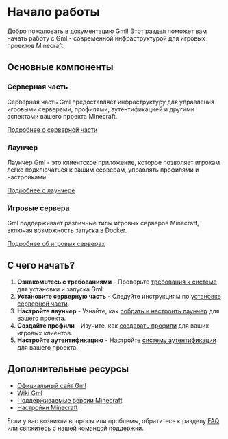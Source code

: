 # Начало работы

Добро пожаловать в документацию Gml! Этот раздел поможет вам начать работу с Gml - современной инфраструктурой для
игровых проектов Minecraft.

## Основные компоненты

### Серверная часть

Серверная часть Gml предоставляет инфраструктуру для управления игровыми серверами, профилями, аутентификацией и другими
аспектами вашего проекта Minecraft.

[Подробнее о серверной части](Gml-Backend.topic)

### Лаунчер

Лаунчер Gml - это клиентское приложение, которое позволяет игрокам легко подключаться к вашим серверам, управлять
профилями и настройками.

[Подробнее о лаунчере](Gml-Launcher.md)

### Игровые сервера

Gml поддерживает различные типы игровых серверов Minecraft, включая возможность запуска в Docker.

[Подробнее об игровых серверах](servers.topic)

## С чего начать?

1. **Ознакомьтесь с требованиями** - Проверьте [требования к системе](requirements.md) для установки и запуска Gml.
2. **Установите серверную часть** - Следуйте инструкциям по [установке серверной части](server-install-home.topic).
3. **Настройте лаунчер** - Узнайте, как [собрать и настроить лаунчер](installation-launcher.md) для вашего проекта.
4. **Создайте профили** - Изучите, как [создавать профили](profiles-create.md) для ваших игровых клиентов.
5. **Настройте аутентификацию** - Настройте [систему аутентификации](integrations-auth.md) для вашего проекта.

## Дополнительные ресурсы

- [Официальный сайт Gml](https://gml.recloud.tech)
- [Wiki Gml](https://wiki.recloud.tech)
- [Поддерживаемые версии Minecraft](allowed-minecraft-versions.md)
- [Настройки Minecraft](minecraft-options.md)

Если у вас возникли вопросы или проблемы, обратитесь к разделу [FAQ](gml-faq.md) или свяжитесь с нашей командой
поддержки.
